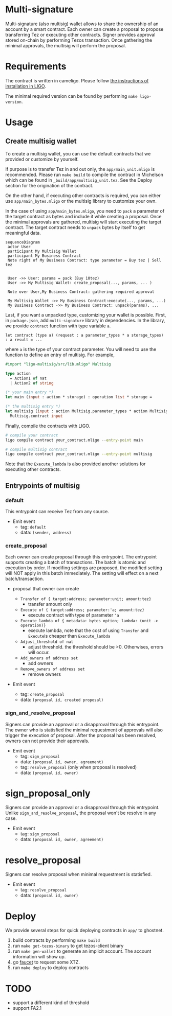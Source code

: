 # Multi-signature
Multi-signature (also multisig) wallet allows to share the ownership of an account by a smart contract. Each owner can create a proposal to propose transferring Tez or executing other contracts. Signer provides approval stored on-chain by performing Tezos transaction. Once gathering the minimal approvals, the multisig will perform the proposal.

# Requirements
The contract is written in cameligo. Please follow [the instructions of installation in LIGO](https://ligolang.org/docs/intro/introduction?lang=cameligo).

The minimal required version can be found by performing `make ligo-version`.

# Usage
## Create multisig wallet

To create a multisig wallet, you can use the default contracts that we provided or customize by yourself.

If purpose is to transfer Tez in and out only, the `app/main_unit.mligo` is recommended. Please run `make build` to compile the contract in Michelson which can be found in `_build/app/multisig_unit.tez`. See the Deploy section for the origination of the contract.

On the other hand, if executing other contracts is required, you can either use `app/main_bytes.mligo` or the multisig library to customize your own.

In the case of using `app/main_bytes.mligo`, you need to `pack` a parameter of the target contract as bytes and include it while creating a proposal. Once the minimal approvals are gathered, multisig will start executing the target contract. The target contract needs to `unpack` bytes by itself to get meaningful data.

```mermaid
sequenceDiagram
 actor User
 participant My Multisig Wallet
 participant My Business Contract
 Note right of My Business Contract: type parameter = Buy tez | Sell tez

 
 User ->> User: params = pack (Buy 10tez)
 User ->> My Multisig Wallet: create_proposal(..., params, ... )
 
 Note over User,My Business Contract: gathering required approval
 
 My Multisig Wallet ->> My Business Contract:execute(..., params, ...)
 My Business Contract ->> My Business Contract: unpack(params), ... 

```

Last, if you want a unpacked type, customizing your wallet is possible. First, in `package.json`, add `multi-signature` library in dependencies. In the library, we provide `contract` function with type variable `a`.

```
let contract (type a) (request : a parameter_types * a storage_types) : a result = ...
```
where `a` is the type of your contract parameter. You will need to use the function to define an entry of multisig. For example,

```ocaml
#import "ligo-multisig/src/lib.mligo" Multisig

type action
  = Action1 of nat
  | Action2 of string

(* your main entry *)
let main (input : action * storage) : operation list * storage =

(* the multisig entry *)
let multisig (input : action Multisig.parameter_types * action Multisig.storage_types) : action Multisig.result =
  Multisig.contract input
```
Finally, compile the contracts with LIGO.

```bash
# compile your contract
ligo compile contract your_contract.mligo --entry-point main

# compile multisig contract
ligo compile contract your_contract.mligo --entry-point multisig
```

Note that the `Execute_lambda` is also provided another solutions for executing other contracts.

## Entrypoints of multisig

### default
This entrypoint can receive Tez from any source.
- Emit event
  - tag: `default`
  - data: `(sender, address)`

### create_proposal
Each owner can create proposal through this entrypoint. The entrypoint supports creating a batch of transactions. The batch is atomic and execution by order. If modifing settings are proposed, the modified setting will NOT apply in this batch immediately. The setting will effect on a next batch/transaction.

- proposal that owner can create
  - `Transfer of { target:address; parameter:unit; amount:tez}`
     - transfer amount only
  - `Execute of { target:address; parameter:'a; amount:tez}`
     - execute contract with type of parameter `'a`
  - `Execute_lambda of { metadata: bytes option; lambda: (unit -> operation)}`
     - execute lambda, note that the cost of using `Transfer` and `Execute`is cheaper than `Execute_lambda`
  - `Adjust_threshold of nat`
     - adjust threshold. the threshold should be >0. Otherwises, errors will occur.
  - `Add_owners of address set`
     - add owners
  - `Remove_owners of address set`
     - remove owners

- Emit event
  - tag: `create_proposal`
  - data: `(proposal id, created proposal)`

### sign_and_resolve_proposal
Signers can provide an approval or a disapproval through this entrypoint. The owner who is statisfied the minimal requestment of approvals will also trigger the execution of proposal. After the proposal has been resolved, owners can not provide their approvals.

- Emit event
  - tag: `sign_proposal`
  - data: `(proposal id, owner, agreement)`
  - tag: `resolve_proposal` (only when proposal is resolved)
  - data: `(proposal id, owner)`

# sign_proposal_only
Signers can provide an approval or a disapproval through this entrypoint. Unlike `sign_and_resolve_proposal`, the proposal won't be resolve in any case.

- Emit event
  - tag: `sign_proposal`
  - data: `(proposal id, owner, agreement)`

# resolve_proposal
Signers can resolve proposal when minimal requestment is statisfied.

- Emit event
  - tag: `resolve_proposal`
  - data: `(proposal id, owner)`

# Deploy
We provide several steps for quick deploying contracts in `app/` to ghostnet.

1. build contracts by performing `make build`
1. run `make get-tezos-binary` to get tezos-client binary
1. run `make gen-wallet` to generate an implicit account. The account information will show up.
1. go [faucet](https://faucet.marigold.dev/) to request some XTZ.
1. run `make deploy` to deploy contracts

# TODO
- support a different kind of threshold
- support FA2.1

